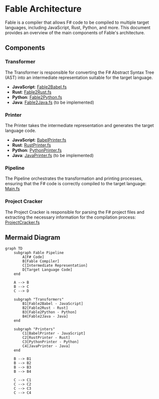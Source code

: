 # Fable Architecture

Fable is a compiler that allows F# code to be compiled to multiple target languages, including JavaScript, Rust, Python, and more. This document provides an overview of the main components of Fable's architecture.

## Components

### Transformer
The Transformer is responsible for converting the F# Abstract Syntax Tree (AST) into an intermediate representation suitable for the target language.

- **JavaScript**: [Fable2Babel.fs](src/Fable.Transforms/Fable2Babel.fs)
- **Rust**: [Fable2Rust.fs](src/Fable.Transforms/Rust/Fable2Rust.fs)
- **Python**: [Fable2Python.fs](src/Fable.Transforms/Python/Fable2Python.fs)
- **Java**: [Fable2Java.fs](src/Fable.Transforms/Java/Fable2Java.fs) (to be implemented)

### Printer
The Printer takes the intermediate representation and generates the target language code.

- **JavaScript**: [BabelPrinter.fs](src/Fable.Transforms/BabelPrinter.fs)
- **Rust**: [RustPrinter.fs](src/Fable.Transforms/Rust/RustPrinter.fs)
- **Python**: [PythonPrinter.fs](src/Fable.Transforms/Python/PythonPrinter.fs)
- **Java**: [JavaPrinter.fs](src/Fable.Transforms/Java/JavaPrinter.fs) (to be implemented)

### Pipeline
The Pipeline orchestrates the transformation and printing processes, ensuring that the F# code is correctly compiled to the target language: [Main.fs](src/fable-standalone/src/Main.fs)

### Project Cracker
The Project Cracker is responsible for parsing the F# project files and extracting the necessary information for the compilation process: [ProjectCracker.fs](src/Fable.Compiler/ProjectCracker.fs)

## Mermaid Diagram

```mermaid
graph TD
    subgraph Fable Pipeline
        A[F# Code]
        B[Fable Compiler]
        C[Intermediate Representation]
        D[Target Language Code]
    end

    A --> B
    B --> C
    C --> D

    subgraph "Transformers"
        B1[Fable2Babel - JavaScript]
        B2[Fable2Rust - Rust]
        B3[Fable2Python - Python]
        B4[Fable2Java - Java]
    end

    subgraph "Printers"
        C1[BabelPrinter - JavaScript]
        C2[RustPrinter - Rust]
        C3[PythonPrinter - Python]
        C4[JavaPrinter - Java]
    end

    B --> B1
    B --> B2
    B --> B3
    B --> B4

    C --> C1
    C --> C2
    C --> C3
    C --> C4
